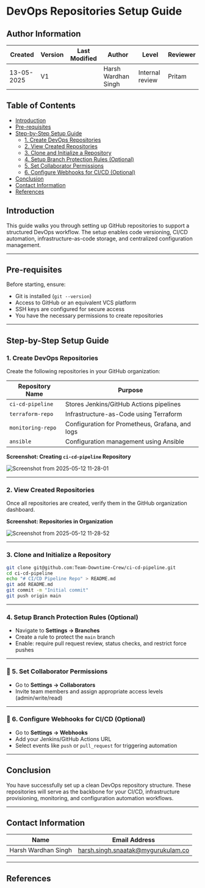 
#   DevOps Repositories Setup Guide


## Author Information

| **Created** | **Version** | **Last Modified** | **Author**            | **Level**         | **Reviewer** |
|-------------|-------------|-------------------|------------------------|-------------------|--------------|
| 13-05-2025  | V1          |      | Harsh Wardhan Singh    | Internal review   | Pritam       |


##   Table of Contents

- [Introduction](#-introduction)
- [Pre-requisites](#-pre-requisites)
- [Step-by-Step Setup Guide](#-step-by-step-setup-guide)
  - [1. Create DevOps Repositories](#-1-create-devops-repositories)
  - [2. View Created Repositories](#-2-view-created-repositories)
  - [3. Clone and Initialize a Repository](#-3-clone-and-initialize-a-repository)
  - [4. Setup Branch Protection Rules (Optional)](#-4-setup-branch-protection-rules-optional)
  - [5. Set Collaborator Permissions](#-5-set-collaborator-permissions)
  - [6. Configure Webhooks for CI/CD (Optional)](#-6-configure-webhooks-for-cicd-optional)
- [Conclusion](#-conclusion)
- [Contact Information](#-contact-information)
- [References](#-references)


##   Introduction

This guide walks you through setting up GitHub repositories to support a structured DevOps workflow. The setup enables code versioning, CI/CD automation, infrastructure-as-code storage, and centralized configuration management.

---

##   Pre-requisites

Before starting, ensure:

- Git is installed (`git --version`)
- Access to GitHub or an equivalent VCS platform
- SSH keys are configured for secure access
- You have the necessary permissions to create repositories

---

##   Step-by-Step Setup Guide

###   1. Create DevOps Repositories

Create the following repositories in your GitHub organization:

| Repository Name       | Purpose                                           |
|-----------------------|---------------------------------------------------|
| `ci-cd-pipeline`      | Stores Jenkins/GitHub Actions pipelines           |
| `terraform-repo`      | Infrastructure-as-Code using Terraform            |
| `monitoring-repo`     | Configuration for Prometheus, Grafana, and logs   |
| `ansible`             | Configuration management using Ansible            |

  **Screenshot: Creating `ci-cd-pipeline` Repository**  


![Screenshot from 2025-05-12 11-28-01](https://github.com/user-attachments/assets/f7b4091b-bc5b-427e-8c2d-f3c4b27cd861)

---

###   2. View Created Repositories

Once all repositories are created, verify them in the GitHub organization dashboard.

  **Screenshot: Repositories in Organization**  


![Screenshot from 2025-05-12 11-28-52](https://github.com/user-attachments/assets/8b769313-fe24-4e38-bcf6-1bdab9e23ccc)


---

###   3. Clone and Initialize a Repository

```bash
git clone git@github.com:Team-Downtime-Crew/ci-cd-pipeline.git
cd ci-cd-pipeline
echo "# CI/CD Pipeline Repo" > README.md
git add README.md
git commit -m "Initial commit"
git push origin main
```

---

###   4. Setup Branch Protection Rules (Optional)

- Navigate to **Settings → Branches**
- Create a rule to protect the `main` branch
- Enable: require pull request review, status checks, and restrict force pushes

---

### 🔹 5. Set Collaborator Permissions

- Go to **Settings → Collaborators**
- Invite team members and assign appropriate access levels (admin/write/read)

---

### 🔹 6. Configure Webhooks for CI/CD (Optional)

- Go to **Settings → Webhooks**
- Add your Jenkins/GitHub Actions URL
- Select events like `push` or `pull_request` for triggering automation

---

##  Conclusion

You have successfully set up a clean DevOps repository structure. These repositories will serve as the backbone for your CI/CD, infrastructure provisioning, monitoring, and configuration automation workflows.

---

##   Contact Information

| Name                | Email Address                          |
|---------------------|-----------------------------------------|
| Harsh Wardhan Singh | harsh.singh.snaatak@mygurukulam.co     |

---

##   References

